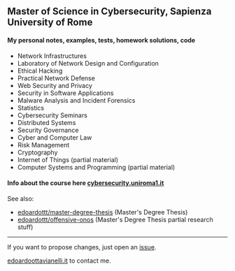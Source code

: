 ## Master of Science in Cybersecurity, Sapienza University of Rome

#### My personal notes, examples, tests, homework solutions, code

- Network Infrastructures
- Laboratory of Network Design and Configuration
- Ethical Hacking
- Practical Network Defense
- Web Security and Privacy
- Security in Software Applications
- Malware Analysis and Incident Forensics
- Statistics
- Cybersecurity Seminars
- Distributed Systems
- Security Governance
- Cyber and Computer Law
- Risk Management
- Cryptography
- Internet of Things (partial material)
- Computer Systems and Programming (partial material)

#### Info about the course here [cybersecurity.uniroma1.it](https://cybersecurity.uniroma1.it/home)

See also:

- [edoardottt/master-degree-thesis](https://github.com/edoardottt/master-degree-thesis/) (Master's Degree Thesis)
- [edoardottt/offensive-onos](https://github.com/edoardottt/offensive-onos) (Master's Degree Thesis partial research stuff)

----

If you want to propose changes, just open an [issue](https://github.com/edoardottt/MSc-CyberSecurity-Sapienza/issues).

[edoardoottavianelli.it](https://www.edoardoottavianelli.it) to contact me.
